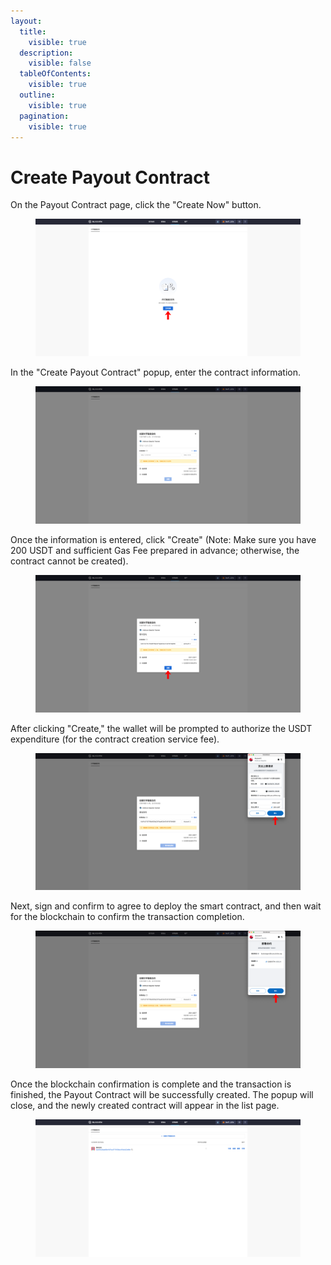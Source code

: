 ```yaml
---
layout:
  title:
    visible: true
  description:
    visible: false
  tableOfContents:
    visible: true
  outline:
    visible: true
  pagination:
    visible: true
---
```


# Create Payout Contract

On the Payout Contract page, click the "Create Now" button.

<figure><img src="../../../.gitbook/assets/24.png" alt=""><figcaption></figcaption></figure>

In the "Create Payout Contract" popup, enter the contract information.

<figure><img src="../../../.gitbook/assets/screencapture-backstage-b2b-pre-ufcfan-org-payment-2025-04-10-17_21_00.png" alt=""><figcaption></figcaption></figure>

Once the information is entered, click "Create" (Note: Make sure you have 200 USDT and sufficient Gas Fee prepared in advance; otherwise, the contract cannot be created).

<figure><img src="../../../.gitbook/assets/25.png" alt=""><figcaption></figcaption></figure>

After clicking "Create," the wallet will be prompted to authorize the USDT expenditure (for the contract creation service fee).

<figure><img src="../../../.gitbook/assets/26.png" alt=""><figcaption></figcaption></figure>

Next, sign and confirm to agree to deploy the smart contract, and then wait for the blockchain to confirm the transaction completion.

<figure><img src="../../../.gitbook/assets/27.png" alt=""><figcaption></figcaption></figure>

Once the blockchain confirmation is complete and the transaction is finished, the Payout Contract will be successfully created. The popup will close, and the newly created contract will appear in the list page.

<figure><img src="../../../.gitbook/assets/screencapture-backstage-b2b-pre-ufcfan-org-payment-2025-04-10-17_40_33.png" alt=""><figcaption></figcaption></figure>

